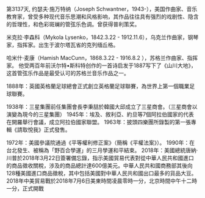 第3137天, 约瑟夫·施万特纳（Joseph Schwantner，1943-），美国作曲家、音乐教育家，曾受多种现代音乐思潮和风格影响，其作品往往具有强烈的戏剧性、隐含的哲理性，和色彩斑斓的管弦乐色调。曾获得普利策奖。

米克拉·李森科（Mykola Lysenko，1842.3.22 - 1912.11.6），乌克兰作曲家，钢琴家，指挥家。出生于波尔塔瓦省的克列缅丘格。

哈米什·麦康（Hamish MacCunn，1868.3.22 - 1916.8.2 ），苏格兰作曲家、指挥家。 他受两百年前沃尔特•斯科特创作的一首诗启发于1887写下了《山川大地》，这首管弦乐作品是最受认可的苏格兰音乐作品之一。

1888年：英國英格蘭足球總會正式創立英格蘭足球聯賽，為世界上第一個職業足球聯賽。

1938年：三星集團前任集團會長李秉喆於韓國大邱成立了三星商會。（三星商會以演變為現今的三星集團）
1945年：埃及、敘利亞、約旦等7個阿拉伯國家的代表在開羅舉行會議，成立阿拉伯國家聯盟。
1963年：披頭四樂團所錄製的第一張專輯《請取悅我》正式發售。

1972年：美國參議院通過《平等權利修正案》（簡稱《平權法案》）。
1990年：在台北發生、被稱為「野百合學運」的三月學運和平結束。
2018年：美國總統唐納·川普於2018年3月22日簽署備忘錄，指示美國貿易代表對從中華人民共和國進口的商品徵收關稅，涉及的商品總計達600億美元。中華人民共和國商務部其後向128種美國進口商品徵稅，其中包括美國對中華人民共和國出口最多的貨品大豆。2018年中美貿易戰於2018年7月6日美東時間凌晨零時一分，北京時間中午十二時一分，正式開戰